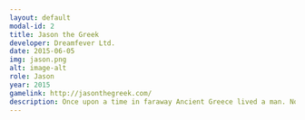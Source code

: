 ```yaml
---
layout: default
modal-id: 2
title: Jason the Greek
developer: Dreamfever Ltd.
date: 2015-06-05
img: jason.png
alt: image-alt
role: Jason
year: 2015
gamelink: http://jasonthegreek.com/
description: Once upon a time in faraway Ancient Greece lived a man. No – a Lion Man– a near Demi-God who went by the name… of Jason. Denied his kingdom by the mad King Pelias, he and his mighty crew will sail the seven seas in search of the Golden Fleece aboard the legendary vessel – The Argo.
---
```

